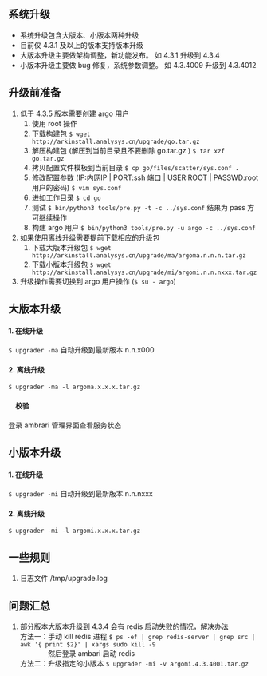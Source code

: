 ## 系统升级
  * 系统升级包含大版本、小版本两种升级
  * 目前仅 4.3.1 及以上的版本支持版本升级  
  * 大版本升级主要做架构调整，新功能发布。 如 4.3.1 升级到 4.3.4
  * 小版本升级主要做 bug 修复，系统参数调整。 如 4.3.4009 升级到 4.3.4012
## 升级前准备
1. 低于 4.3.5 版本需要创建 argo 用户
    1. 使用 root 操作
    1. 下载构建包 `$ wget http://arkinstall.analysys.cn/upgrade/go.tar.gz`
    1. 解压构建包 (解压到当前目录且不要删除 go.tar.gz ) `$ tar xzf go.tar.gz` 
    1. 拷贝配置文件模板到当前目录  `$ cp go/files/scatter/sys.conf .` 
    1. 修改配置参数 (IP:内网IP | PORT:ssh 端口 | USER:ROOT | PASSWD:root 用户的密码) `$ vim sys.conf`
    1. 进如工作目录 `$ cd go`
    1. 测试 `$ bin/python3 tools/pre.py -t -c ../sys.conf`  结果为 pass 方可继续操作
    1. 构建 argo 用户 `$ bin/python3 tools/pre.py -u argo -c ../sys.conf`
1. 如果使用离线升级需要提前下载相应的升级包
    1. 下载大版本升级包 `$ wget http://arkinstall.analysys.cn/upgrade/ma/argoma.n.n.n.tar.gz`
    1. 下载小版本升级包 `$ wget http://arkinstall.analysys.cn/upgrade/mi/argomi.n.n.nxxx.tar.gz`
1. 升级操作需要切换到 argo 用户操作 (`$ su - argo`)
## 大版本升级
#### 1. 在线升级  
`$ upgrader -ma`    自动升级到最新版本 n.n.x000
#### 2. 离线升级  
`$ upgrader -ma -l argoma.x.x.x.tar.gz`
#### 　校验
登录 ambrari 管理界面查看服务状态
## 小版本升级
#### 1. 在线升级  
`$ upgrader -mi`     自动升级到最新版本 n.n.nxxx
#### 2. 离线升级  
`$ upgrader -mi -l argomi.x.x.x.tar.gz`  
## 一些规则
1. 日志文件 /tmp/upgrade.log
## 问题汇总
1. 部分版本大版本升级到 4.3.4 会有 redis 启动失败的情况，解决办法   
  方法一：手动 kill redis 进程 `$ ps -ef | grep redis-server | grep src | awk '{ print $2}' | xargs sudo kill -9`  
  　　　　然后登录 ambari 启动 redis   
  方法二：升级指定的小版本 `$ upgrader -mi -v argomi.4.3.4001.tar.gz `


